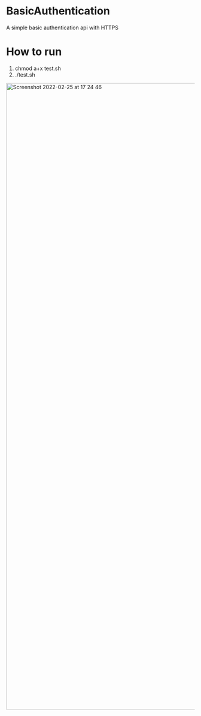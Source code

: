 # BasicAuthentication
A simple basic authentication api with HTTPS

# How to run
1. chmod a+x test.sh
2. ./test.sh







<img width="1676" alt="Screenshot 2022-02-25 at 17 24 46" src="https://user-images.githubusercontent.com/100418451/155731542-c58bea86-63e5-48b3-8005-5e60a54ec1a8.png">
